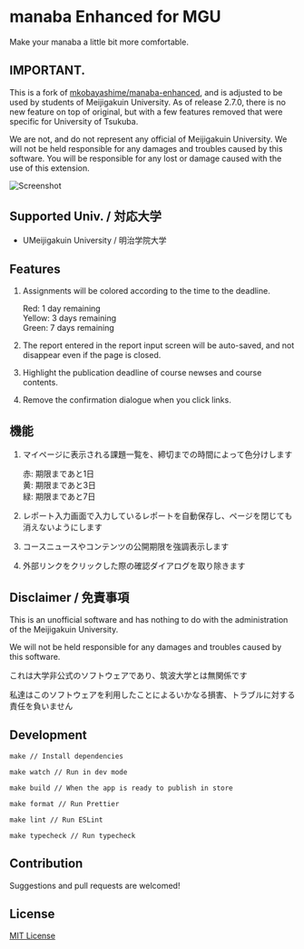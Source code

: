 # manaba Enhanced for MGU
Make your manaba a little bit more comfortable.

## IMPORTANT.

This is a fork of [mkobayashime/manaba-enhanced](https://github.com/mkobayashime/manaba-enhanced/), and is adjusted to be used by students of Meijigakuin University. As of release 2.7.0, there is no new feature on top of original, but with a few features removed that were specific for University of Tsukuba. 

We are not, and do not represent any official of Meijigakuin University. We will not be held responsible for any damages and troubles caused by this software. You will be responsible for any lost or damage caused with the use of this extension. 


![Screenshot](./bin/dist/thumbnail1.png)

## Supported Univ. / 対応大学
- UMeijigakuin University / 明治学院大学

## Features

1. Assignments will be colored according to the time to the deadline.

    Red: 1 day remaining  
    Yellow: 3 days remaining  
    Green: 7 days remaining

1. The report entered in the report input screen will be auto-saved, and not disappear even if the page is closed.

1. Highlight the publication deadline of course newses and course contents.

1. Remove the confirmation dialogue when you click links.

## 機能

1. マイページに表示される課題一覧を、締切までの時間によって色分けします

    赤: 期限まであと1日  
    黄: 期限まであと3日  
    緑: 期限まであと7日

1. レポート入力画面で入力しているレポートを自動保存し、ページを閉じても消えないようにします

1. コースニュースやコンテンツの公開期限を強調表示します

1. 外部リンクをクリックした際の確認ダイアログを取り除きます

## Disclaimer / 免責事項

This is an unofficial software and has nothing to do with the administration of the Meijigakuin University.

We will not be held responsible for any damages and troubles caused by this software.

これは大学非公式のソフトウェアであり、筑波大学とは無関係です

私達はこのソフトウェアを利用したことによるいかなる損害、トラブルに対する責任を負いません

## Development

```
make // Install dependencies

make watch // Run in dev mode

make build // When the app is ready to publish in store

make format // Run Prettier

make lint // Run ESLint

make typecheck // Run typecheck
```
## Contribution

Suggestions and pull requests are welcomed!

## License

[MIT License](./LICENSE)